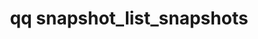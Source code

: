 ---
category: snapshot
command: snapshot_list_snapshots
keywords: qq, qq_cli, snapshot_list_snapshots
optional_options:
- alternate: []
  help: Exclude all snapshots in process of being deleted from the list
  name: --exclude-in-delete
  required: false
- alternate: []
  help: Display only snapshots in process of being deleted.
  name: --only-in-delete
  required: false
permalink: /qq-cli-command-guide/snapshot/snapshot_list_snapshots.html
positional_options: []
sidebar: qq_cli_command_reference_sidebar
summary: This section explains how to use the <code>qq snapshot_list_snapshots</code>
  command.
synopsis: ==SUPPRESS==
title: qq snapshot_list_snapshots
usage: qq snapshot_list_snapshots [-h] [--exclude-in-delete | --only-in-delete]
zendesk_source: qq CLI Command Guide

---